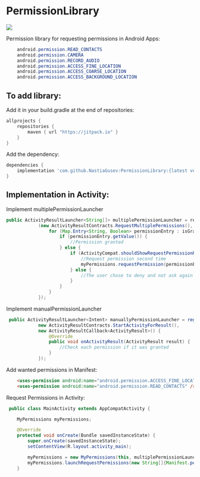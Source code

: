 # PermissionLibrary

[![](https://jitpack.io/v/NastiaGusev/PermissionLibrary.svg)](https://jitpack.io/#NastiaGusev/PermissionLibrary)

Permission library for requesting permissions in Android Apps:

```java
    android.permission.READ_CONTACTS
    android.permission.CAMERA
    android.permission.RECORD_AUDIO
    android.permission.ACCESS_FINE_LOCATION
    android.permission.ACCESS_COARSE_LOCATION
    android.permission.ACCESS_BACKGROUND_LOCATION
```

## To add library:

Add it in your build.gradle at the end of repositories:
```gradle
allprojects {
    repositories {
        maven { url "https://jitpack.io" }
    }
}
```

Add the dependency:

```gradle
dependencies {
    implementation 'com.github.NastiaGusev:PermissionLibrary:{latest version}'
}
```

## Implementation in Activity:

Implement multiplePermissionLauncher

```java
public ActivityResultLauncher<String[]> multiplePermissionLauncher = registerForActivityResult
            (new ActivityResultContracts.RequestMultiplePermissions(), (Map<String, Boolean> isGranted) -> {
                for (Map.Entry<String, Boolean> permissionEntry : isGranted.entrySet()) {
                    if (permissionEntry.getValue()) {
                        //Permission granted
                    } else {
                        if (ActivityCompat.shouldShowRequestPermissionRationale(MainActivity.this, permissionEntry.getKey())) {
                            //Request permission second time
                            myPermissions.requestPermission(permissionEntry.getKey());
                        } else {
                            //The user chose to deny and not ask again - request permission manually
                        }
                    }
                }
            });
```

Implement manualPermissionLauncher

```java
 public ActivityResultLauncher<Intent> manuallyPermissionLauncher = registerForActivityResult(
            new ActivityResultContracts.StartActivityForResult(),
            new ActivityResultCallback<ActivityResult>() {
                @Override
                public void onActivityResult(ActivityResult result) {
                    //Check each permission if it was granted
                }
            });
```

Add wanted permissions in Manifest:

```html
    <uses-permission android:name="android.permission.ACCESS_FINE_LOCATION" />
    <uses-permission android:name="android.permission.READ_CONTACTS" />
```

Request Permissions in Activity:

```java
 public class MainActivity extends AppCompatActivity {

    MyPermissions myPermissions;

    @Override
    protected void onCreate(Bundle savedInstanceState) {
        super.onCreate(savedInstanceState);
        setContentView(R.layout.activity_main);

        myPermissions = new MyPermissions(this, multiplePermissionLauncher, manuallyPermissionLauncher);
        myPermissions.launchRequestPermissions(new String[]{Manifest.permission.ACCESS_FINE_LOCATION, Manifest.permission.READ_CONTACTS});
    }
```



